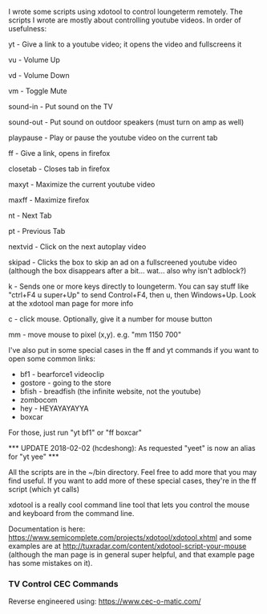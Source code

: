 I wrote some scripts using xdotool to control loungeterm remotely.
The scripts I wrote are mostly about controlling youtube videos. In order of
usefulness:

yt - Give a link to a youtube video; it opens the video and fullscreens it

vu - Volume Up

vd - Volume Down

vm - Toggle Mute

sound-in - Put sound on the TV

sound-out - Put sound on outdoor speakers (must turn on amp as well)

playpause - Play or pause the youtube video on the current tab

ff - Give a link, opens in firefox

closetab - Closes tab in firefox

maxyt - Maximize the current youtube video

maxff - Maximize firefox

nt - Next Tab

pt - Previous Tab

nextvid - Click on the next autoplay video

skipad - Clicks the box to skip an ad on a fullscreened youtube video (although
    the box disappears after a bit... wat... also why isn't adblock?)

k - Sends one or more keys directly to loungeterm. You can say stuff like
    "ctrl+F4 u super+Up" to send Control+F4, then u, then Windows+Up. Look at
    the xdotool man page for more info

c - click mouse. Optionally, give it a number for mouse button

mm - move mouse to pixel (x,y). e.g. "mm 1150 700"

I've also put in some special cases in the ff and yt commands if you want to
open some common links:
- bf1 - bearforce1 videoclip
- gostore - going to the store
- bfish - breadfish (the infinite website, not the youtube)
- zombocom
- hey - HEYAYAYAYYA
- boxcar

For those, just run "yt bf1" or "ff boxcar"

*** UPDATE 2018-02-02 (hcdeshong): As requested "yeet" is now an alias for "yt yee" ***

All the scripts are in the ~/bin directory. Feel free to add more that you may
find useful. If you want to add more of these special cases, they're in the ff
script (which yt calls)

xdotool is a really cool command line tool that lets you control the mouse and
keyboard from the command line.

Documentation is here:
https://www.semicomplete.com/projects/xdotool/xdotool.xhtml and some examples
are at http://tuxradar.com/content/xdotool-script-your-mouse (although the man
page is in general super helpful, and that example page has some mistakes on
it).


### TV Control CEC Commands
Reverse engineered using: https://www.cec-o-matic.com/